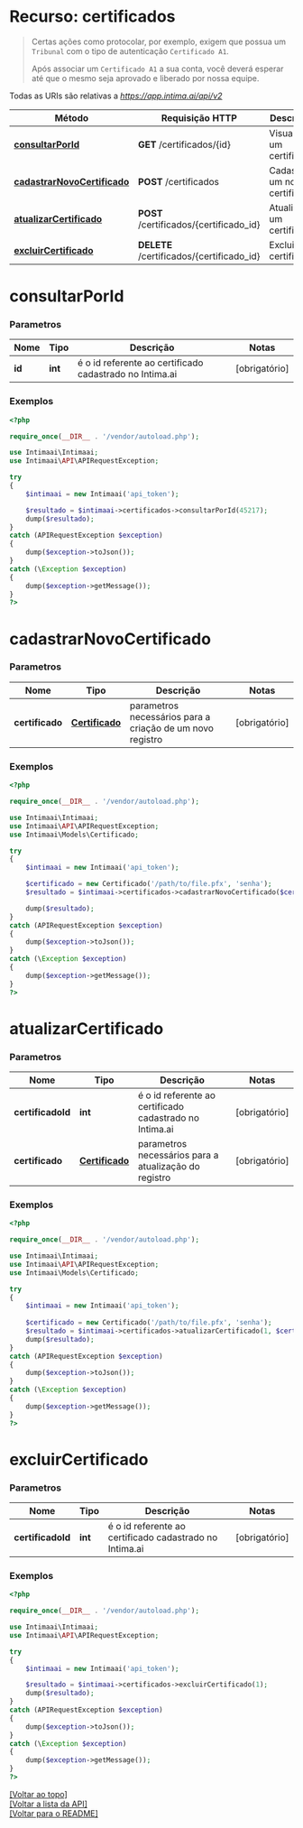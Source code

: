 # Recurso: **certificados**

> Certas ações como protocolar, por exemplo, exigem que possua um `Tribunal` com o tipo de autenticação 
> `Certificado A1`.
> 
> Após associar um `Certificado A1` a sua conta, você deverá esperar até que o mesmo seja aprovado e 
> liberado por nossa equipe.


Todas as URIs são relativas a *https://app.intima.ai/api/v2*

Método | Requisição HTTP | Descrição
------------- | ------------- | -------------
[**consultarPorId**](certificadosResources.md#consultarPorId) | **GET** /certificados/{id} | Visualiza um certificado
[**cadastrarNovoCertificado**](certificadosResources.md#cadastrarNovoCertificado) | **POST** /certificados | Cadastra um novo certificado
[**atualizarCertificado**](certificadosResources.md#atualizarCertificado) | **POST** /certificados/{certificado_id} | Atualiza um certificado
[**excluirCertificado**](certificadosResources.md#excluirCertificado) | **DELETE** /certificados/{certificado_id} | Exclui um certificado

# **consultarPorId**

### Parametros

Nome | Tipo | Descrição | Notas
------------- | ------------- | ------------- | -------------
**id** | **int**| é o id referente ao certificado cadastrado no Intima.ai | [obrigatório]

### Exemplos
```php
<?php

require_once(__DIR__ . '/vendor/autoload.php');

use Intimaai\Intimaai;
use Intimaai\API\APIRequestException;

try 
{
    $intimaai = new Intimaai('api_token');

    $resultado = $intimaai->certificados->consultarPorId(45217);
    dump($resultado);
}
catch (APIRequestException $exception)
{
    dump($exception->toJson());
}
catch (\Exception $exception)
{
    dump($exception->getMessage());
}
?>
```

# **cadastrarNovoCertificado**

### Parametros

Nome | Tipo | Descrição | Notas
------------- | ------------- | ------------- | -------------
**certificado** | [**Certificado**](../models/certificate/Certificado.md)| parametros necessários para a criação de um novo registro | [obrigatório]

### Exemplos
```php
<?php

require_once(__DIR__ . '/vendor/autoload.php');

use Intimaai\Intimaai;
use Intimaai\API\APIRequestException;
use Intimaai\Models\Certificado;

try 
{
    $intimaai = new Intimaai('api_token');

    $certificado = new Certificado('/path/to/file.pfx', 'senha');
    $resultado = $intimaai->certificados->cadastrarNovoCertificado($certificado);

    dump($resultado);
}
catch (APIRequestException $exception)
{
    dump($exception->toJson());
}
catch (\Exception $exception)
{
    dump($exception->getMessage());
}
?>
```

# **atualizarCertificado**

### Parametros

Nome | Tipo | Descrição | Notas
------------- | ------------- | ------------- | -------------
**certificadoId** | **int**| é o id referente ao certificado cadastrado no Intima.ai | [obrigatório]
**certificado** | [**Certificado**](../models/certificate/Certificado.md)| parametros necessários para a atualização do registro | [obrigatório]

### Exemplos
```php
<?php

require_once(__DIR__ . '/vendor/autoload.php');

use Intimaai\Intimaai;
use Intimaai\API\APIRequestException;
use Intimaai\Models\Certificado;

try 
{
    $intimaai = new Intimaai('api_token');
    
    $certificado = new Certificado('/path/to/file.pfx', 'senha');
    $resultado = $intimaai->certificados->atualizarCertificado(1, $certificado);
    dump($resultado);
}
catch (APIRequestException $exception)
{
    dump($exception->toJson());
}
catch (\Exception $exception)
{
    dump($exception->getMessage());
}
?>
```

# **excluirCertificado**

### Parametros

Nome | Tipo | Descrição | Notas
------------- | ------------- | ------------- | -------------
**certificadoId** | **int**| é o id referente ao certificado cadastrado no Intima.ai | [obrigatório]

### Exemplos
```php
<?php

require_once(__DIR__ . '/vendor/autoload.php');

use Intimaai\Intimaai;
use Intimaai\API\APIRequestException;

try 
{
    $intimaai = new Intimaai('api_token');

    $resultado = $intimaai->certificados->excluirCertificado(1);
    dump($resultado);
}
catch (APIRequestException $exception)
{
    dump($exception->toJson());
}
catch (\Exception $exception)
{
    dump($exception->getMessage());
}
?>
```

[[Voltar ao topo]](#)        
[[Voltar a lista da API]](../../README.md#Documentação-para-os-Endpoints-da-API)    
[[Voltar para o README]](../../README.md#Intima.ai---SDK-PHP)
